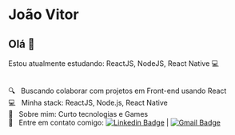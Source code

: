 # João Vitor

## Olá 👋
Estou atualmente estudando:
ReactJS,
NodeJS,
React Native :computer:


 <br/> 🔍 &nbsp; Buscando colaborar com projetos em Front-end usando React
 <br/> :computer: &nbsp; Minha stack: ReactJS, Node.js, React Native
 <br/> 💬  &nbsp; Sobre mim: Curto tecnologias e Games
 <br/> :email: &nbsp; Entre em contato comigo: [![Linkedin Badge](https://img.shields.io/badge/-JoãoVitor-blue?style=flat-square&logo=Linkedin&logoColor=white&link=https:/www.linkedin.com/in/joão-vitor-5091ab1b9/)](https://www.linkedin.com/in/jo%C3%A3o-vitor-5091ab1b9/) 
| 
[![Gmail Badge](https://img.shields.io/badge/-novoaff@gmail.com-c14438?style=flat-square&logo=Gmail&logoColor=white&link=mailto:novoaff@gmail.com)](mailto:novoaff@gmail.com)
